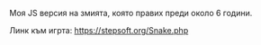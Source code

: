 Моя JS версия на змията, която правих преди около 6 години.

Линк към игрта: https://stepsoft.org/Snake.php
